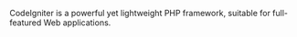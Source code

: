 CodeIgniter is a powerful yet lightweight PHP framework, suitable for full-featured Web applications.
